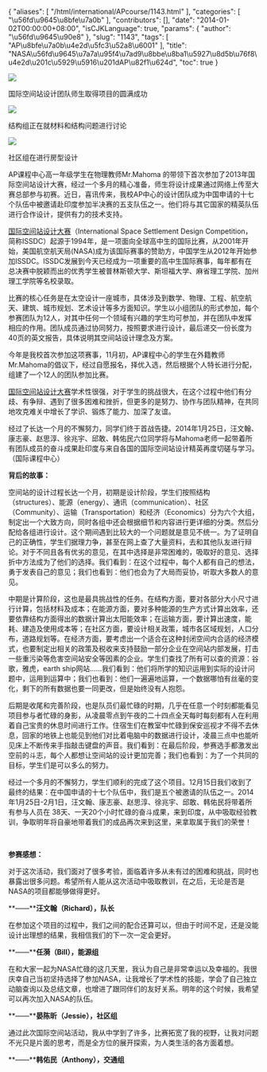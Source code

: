 {
    "aliases": [
        "/html/international/APcourse/1143.html"
    ],
    "categories": [
        "\u56fd\u9645\u8bfe\u7a0b"
    ],
    "contributors": [],
    "date": "2014-01-02T00:00:00+08:00",
    "isCJKLanguage": true,
    "params": {
        "author": "\u56fd\u9645\u90e8"
    },
    "slug": "1143",
    "tags": [
        "AP\u8bfe\u7a0b\u4e2d\u5fc3\u52a8\u6001"
    ],
    "title": "NASA\u56fd\u9645\u7a7a\u95f4\u7ad9\u8bbe\u8ba1\u5927\u8d5b\u76f8\u4e2d\u201c\u5929\u5916\u201dAP\u82f1\u624d",
    "toc": true
}

![](https://cdn.tfls.online/mirror/full/ddbbfa907cc863f44fddc993837abe73b1b34235.jpg)




国际空间站设计团队师生取得项目的圆满成功




![](https://cdn.tfls.online/mirror/full/58dcaf8c0f013f6ab279472cc2ad4f0bb2cb667c.jpg)




结构组正在就材料和结构问题进行讨论




![](https://cdn.tfls.online/mirror/full/b5a9325e3210634150df5783baee646c0394e2cb.jpg)




社区组在进行房型设计




AP课程中心高一年级学生在物理教师Mr.Mahoma 的带领下首次参加了2013年国际空间站设计大赛，经过一个多月的精心准备，师生将设计成果通过网络上传至大赛总部参与初赛。近日，喜讯传来，我校AP中心的设计团队成为中国申请的十七个队伍中被邀请赴印度参加半决赛的五支队伍之一。他们将与其它国家的精英队伍进行合作设计，提供有力的技术支持。




[国际空间站设计大赛](http://spaceset.org/)（International
Space Settlement Design Competition，简称ISSDC）起源于1994年，是一项面向全球高中生的国际比赛，从2001年开始，美国航空航天局(NASA)成为该国际赛事的赞助方，中国学生从2012年开始参加ISSDC。ISSDC发展到今天已经成为一项重要的高中生国际赛事，每年都有在总决赛中脱颖而出的优秀学生被普林斯顿大学、斯坦福大学、麻省理工学院、加州理工学院等名校录取。




比赛的核心任务是在太空设计一座城市，具体涉及到数学、物理、工程、航空航天、建筑、城市规划、艺术设计等多方面知识。学生以小组团队的形式参加，每个参赛团队为12人，对其中任何一个领域有兴趣的学生均可参加，并在团队中发挥相应的作用。团队成员通过协同努力，按照要求进行设计，最后递交一份长度为40页的英文报告，具体说明其空间站设计理念及方案。




今年是我校首次参加这项赛事，11月初，AP课程中心的学生在外籍教师Mr.Mahoma的倡议下，经过自愿报名，择优入选，然后根据个人特长进行分配，组建了一个12人的团队参加比赛。




[国际空间站设计大赛](http://spaceset.org/)学术性很强，对于学生的挑战很大，在这个过程中他们有分歧、有争辩、遇到了很多困难和挫折，但更多的是努力、协作与团队精神，在共同地攻克难关中增长了学识、锻炼了能力、加深了友谊。




经过了长达一个月的不懈努力，同学们终于首战告捷。2014年1月25日，汪文翰、康志豪、赵思淳、徐兆宇、邱敢、韩佑民六位同学将与Mahoma老师一起带着所有团队成员的奋斗成果赴印度与来自各国的国际空间站设计精英再度切磋与学习。（国际课程中心）




  































**背后的故事：**




空间站的设计过程长达一个月，初期是设计阶段，学生们按照结构（structures）、能源（energy）、通讯（communication）、社区（Community）、运输（Transportation）和经济（Economics）分为六个大组，制定出一个大致方向，同时各组中还会根据细节和内容进行更详细的分类。然后分配给各组进行设计。这个期间遇到比较大的一个问题就是意见不统一。为了证明自己的正确性，学生们据理力争，甚至在网上查了大量资料，去和其他队友进行辩论。对于不同且各有优劣的意见，在其中选择是非常困难的，吸取好的意见、选择折中方法成为了他们的选择。我们看到：在这个过程中，每个人都有自己的想法，勇于发表自己的意见；我们也看到：他们也会为了大局而妥协，听取大多数人的意见。




中期是计算阶段，这也是最具挑战性的任务。在结构方面，要对各部分大小尺寸进行计算，包括材料及成本；在能源方面，要对多种能源的生产方式计算出效率，还要依靠结构方面得出的数据计算出太阳能效率；在运输方面，要计算出速度，能耗、建造及使用成本等；在社区方面，要设计相关政策，城市各区域规划，人口分布，道路规划等。在经济方面，要考虑出一个适合在这种封闭空间内合适的经济模式，也要制定出相关的政策及税收来支持鼓励一部分企业在空间站内部发展，打击一些重污染等危害空间站安全等因素的企业。学生们查找了所有可以查的资源：谷歌，雅虎，earth ship网站……我们看到：他们将所学的知识运用到实际的设计问题中，运用到运算中；我们也看到：他们一遍遍地运算，一个数据哪怕有丝毫的变化，剩下的所有数据也要一同更改，但是始终没有人抱怨。




后期是收尾和完善阶段，也是队员们最忙碌的时期，几乎在任意一个时刻都能看见项目参与者忙碌的身影，从凌晨零点到午夜的二十四点全天每时每刻都有人在利用着自己宝贵的休息时间进行工作。住宿生们在教室中忙碌到保安巡视才不得不去休息，回家的地铁上也能见到他们对比着电脑中的数据进行设计，凌晨三点中也能听见床上不断传来手指敲击键盘的声音。我们看到：在最后阶段，参赛选手都激发出空前的斗志，每个人都想让空间站的设计更加完善；我们也看到：为了一个共同的目标，学生们是可以多么的努力。




经过一个多月的不懈努力，学生们顺利的完成了这个项目。12月15日我们收到了最终的结果：在中国申请的十七个队伍中，我们是五个被邀请的队伍之一。2014年1月25日-2月1日，汪文翰、康志豪、赵思淳、徐兆宇、邱敢、韩佑民将带着所有参与人员在 38天、一天20个小时忙碌的奋斗成果，来到印度，从中吸取经验教训，争取明年将自豪地带着我们的成品再次来到这里，来拿取属于我们的荣誉！




 




**参赛感想：**




对于这次活动，我们面对了很多考验，面临着许多从未有过的困难和挑战，同时也暴露出很多问题。希望所有人能从这次活动中吸取教训，在之后，无论是否是NASA的项目都能够做得更好。




**——****汪文翰（Richard），队长**




在参加这个项目的过程中，我们之间的配合还算可以，但由于时间不足，还是没能设计出理想的结果，我相信我们的下一次一定会更好。




**——****任漪（Bill），能源组**




在和大家一起为NASA忙碌的这几天里，我认为自己是非常幸运以及幸福的。我很庆幸自己当初坚持选择了参加NASA，让我增长了学术性的技能，学会了自己独立动脑查询以及总结文章，也增进了跟同伴们的友好关系。明年的这个时候，我希望可以再次加入NASA的队伍。 




**——****晏陈昕（Jessie），社区组**




通过此次国际空间站活动，我从中学到了许多，比赛拓宽了我的视野，让我对问题不光只是片面的思考，而是全方位的展开探索，为人类生活的各方面着想。




**——****韩佑民（Anthony），交通组**




  



